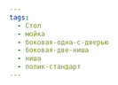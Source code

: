 ```yaml
---
tags:
  - Стол
  - мойка
  - боковая-одна-с-дверью
  - боковая-две-ниша
  - ниша
  - полик-стандарт
---
```

